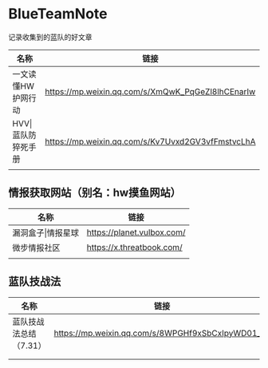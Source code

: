 # BlueTeamNote
 记录收集到的蓝队的好文章

| 名称                | 链接                                              |
| ------------------- | ------------------------------------------------- |
| 一文读懂HW护网行动  | https://mp.weixin.qq.com/s/XmQwK_PqGeZl8lhCEnarIw |
| HVV\|蓝队防猝死手册 | https://mp.weixin.qq.com/s/Kv7Uvxd2GV3vfFmstvcLhA |
|                     |                                                   |



## 情报获取网站（别名：hw摸鱼网站）

| 名称               | 链接                       |
| ------------------ | -------------------------- |
| 漏洞盒子\|情报星球 | https://planet.vulbox.com/ |
| 微步情报社区       | https://x.threatbook.com/  |
|                    |                            |







## 蓝队技战法

| 名称                   | 链接                                              |
| ---------------------- | ------------------------------------------------- |
| 蓝队技战法总结（7.31） | https://mp.weixin.qq.com/s/8WPGHf9xSbCxIpyWD01_cg |
|                        |                                                   |
|                        |                                                   |



